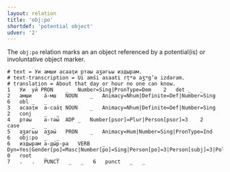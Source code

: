 ```yaml
---
layout: relation
title: 'obj:po'
shortdef: 'potential object'
udver: '2'
---
```


The `obj:po` relation marks an an object referenced by a potential(is) or involuntative object marker.

~~~ conllu
# text = Уи амши асааҭи ртәы аӡәгьы издырам.
# text-transcription = Ui amši asaati rṭʷə aʒʷg’ə izdəram.
# translation = About that day or hour no one can know.
1	Уи	уи́	PRON	_	Number=Sing|PronType=Dem	2	det	_	_
2	амши	а́-мш	NOUN	_	Animacy=Nhum|Definite=Def|Number=Sing	6	obl	_	_
3	асааҭи	а-саа́ҭ	NOUN	_	Animacy=Nhum|Definite=Def|Number=Sing	2	conj	_	_
4	ртәы	а-тәы́	ADP	_	Number[psor]=Plur|Person[psor]=3	2	case	_	_
5	аӡәгьы	аӡәы́	PRON	_	Animacy=Hum|Number=Sing|PronType=Ind	6	obj:po	_	_
6	издырам	а-ды́р-ра	VERB	_	Dyn=Yes|Gender[po]=Masc|Number[po]=Sing|Person[po]=3|Person[subj]=3|Polarity=Neg|Reln=Pot|Tense=Pres|Trans=Yes|VerbForm=Fin	0	root	_	_
7	.	.	PUNCT	_	_	6	punct	_	_

~~~

